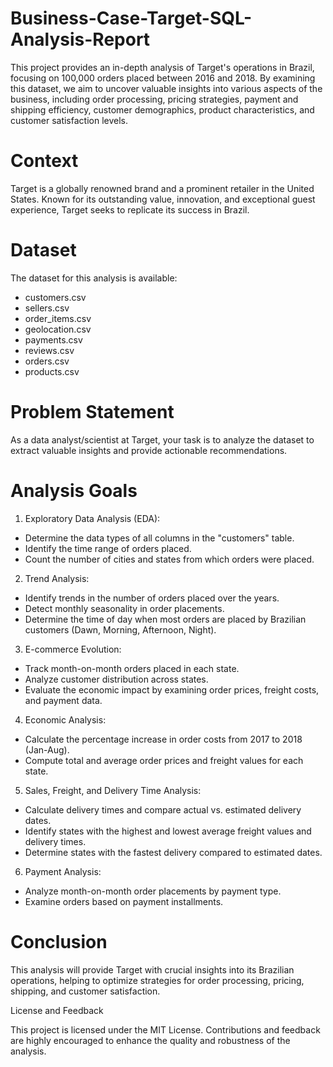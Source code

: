 # Business-Case-Target-SQL-Analysis-Report

This project provides an in-depth analysis of Target's operations in Brazil, focusing on 100,000 orders placed between 2016 and 2018. By examining this dataset, we aim to uncover valuable insights into various aspects of the business, including order processing, pricing strategies, payment and shipping efficiency, customer demographics, product characteristics, and customer satisfaction levels.

# Context

Target is a globally renowned brand and a prominent retailer in the United States. Known for its outstanding value, innovation, and exceptional guest experience, Target seeks to replicate its success in Brazil.

# Dataset

The dataset for this analysis is available:

- customers.csv
- sellers.csv
- order_items.csv
- geolocation.csv
- payments.csv
- reviews.csv
- orders.csv
- products.csv

# Problem Statement

As a data analyst/scientist at Target, your task is to analyze the dataset to extract valuable insights and provide actionable recommendations.

# Analysis Goals

1. Exploratory Data Analysis (EDA):

- Determine the data types of all columns in the "customers" table.
- Identify the time range of orders placed.
- Count the number of cities and states from which orders were placed.

2. Trend Analysis:

- Identify trends in the number of orders placed over the years.
- Detect monthly seasonality in order placements.
- Determine the time of day when most orders are placed by Brazilian customers (Dawn, Morning, Afternoon, Night).

3. E-commerce Evolution:

- Track month-on-month orders placed in each state.
- Analyze customer distribution across states.
- Evaluate the economic impact by examining order prices, freight costs, and payment data.

4. Economic Analysis:

- Calculate the percentage increase in order costs from 2017 to 2018 (Jan-Aug).
- Compute total and average order prices and freight values for each state.
  
5. Sales, Freight, and Delivery Time Analysis:

- Calculate delivery times and compare actual vs. estimated delivery dates.
- Identify states with the highest and lowest average freight values and delivery times.
- Determine states with the fastest delivery compared to estimated dates.

6. Payment Analysis:

- Analyze month-on-month order placements by payment type.
- Examine orders based on payment installments.

# Conclusion

This analysis will provide Target with crucial insights into its Brazilian operations, helping to optimize strategies for order processing, pricing, shipping, and customer satisfaction.

License and Feedback

This project is licensed under the MIT License. Contributions and feedback are highly encouraged to enhance the quality and robustness of the analysis.

